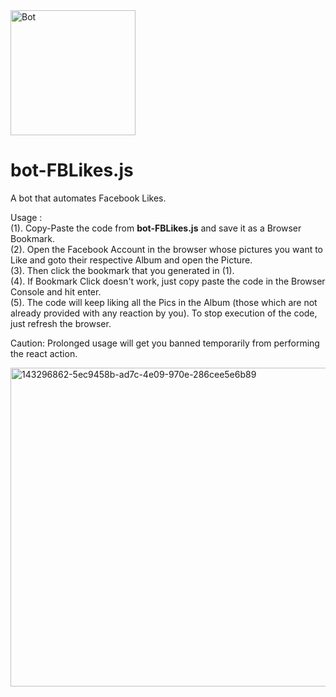 
<img src="https://freepngimg.com/thumb/terminator/21148-9-terminator-picture.png" width="200" title="Bot" alt="Bot" />  

# bot-FBLikes.js
A bot that automates Facebook Likes.  

Usage :  
(1). Copy-Paste the code from **bot-FBLikes.js** and save it as a Browser Bookmark.  
(2). Open the Facebook Account in the browser whose pictures you want to Like and goto their respective Album and open the Picture.  
(3). Then click the bookmark that you generated in (1).  
(4). If Bookmark Click doesn't work, just copy paste the code in the Browser Console and hit enter.  
(5). The code will keep liking all the Pics in the Album (those which are not already provided with any reaction by you). To stop execution of the code, just refresh the browser.

Caution:
Prolonged usage will get you banned temporarily from performing the react action.  

<img width="510" alt="143296862-5ec9458b-ad7c-4e09-970e-286cee5e6b89" src="https://user-images.githubusercontent.com/6196046/147591940-52389d85-aab8-4b18-badd-da75bf6d4dbf.png">
